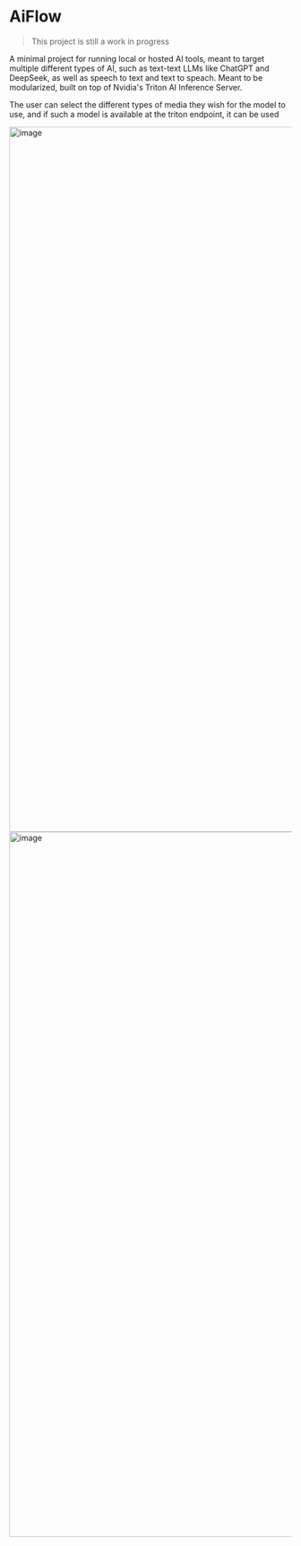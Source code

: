# AiFlow
> This project is still a work in progress

A minimal project for running local or hosted AI tools, meant to target multiple different types of AI, such as text-text LLMs like ChatGPT and DeepSeek, as well as speech to text and text to speach. Meant to be modularized, built on top of Nvidia's Triton AI Inference Server.

The user can select the different types of media they wish for the model to use, and if such a model is available at the triton endpoint, it can be used

<img width="1913" height="1258" alt="image" src="https://github.com/user-attachments/assets/74823bbb-b679-4762-90b4-8dd311e75817" />
<img width="1913" height="1258" alt="image" src="https://github.com/user-attachments/assets/48050d64-3fec-443c-a9ae-27da85c54a10" />
